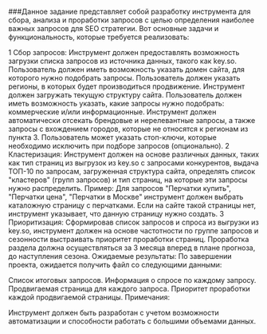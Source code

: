 ###Данное задание представляет собой разработку инструмента для сбора, анализа и проработки запросов с целью определения наиболее важных запросов для SEO стратегии. Вот основные задачи и функциональность, которые требуется реализовать:

1 Сбор запросов:
Инструмент должен предоставлять возможность загрузки списка запросов из источника данных, такого как key.so.
Пользователь должен иметь возможность указать домен сайта, для которого нужно подобрать запросы.
Пользователь должен указать регионы, в которых будет производиться продвижение.
Инструмент должен загружать текущую структуру сайта.
Пользователь должен иметь возможность указать, какие запросы нужно подобрать: коммерческие и/или информационные.
Инструмент должен автоматически отсекать брендовые и нерелевантные запросы, а также запросы с вхождением городов, которые не относятся к регионам из пункта 3.
Пользователь может указать стоп-ключи, которые необходимо исключить при подборе запросов (опционально).
2 Кластеризация:
Инструмент должен на основе различных данных, таких как тип страниц из выгрузок из key.so с запросами конкурентов, выдача ТОП-10 по запросам, загруженная структура сайта, определять список "кластеров" (групп запросов) и тип страниц, на которые эти запросы нужно распределить.
Пример: Для запросов "Перчатки купить", "Перчатки цена", "Перчатки в Москве" инструмент должен выбрать каталожную страницу с перчатками. Если на сайте такой страницы нет, инструмент указывает, что данную страницу нужно создать.
3 Приоритизация:
Сформировав список запросов и спроса из выгрузки из key.so, инструмент должен на основе частотности по группе запросов и сезонности выстраивать приоритет проработки страниц. Проработка раздела должна осуществляться за 3 месяца вперед в плане прогноза, до наступления сезона.
Ожидаемые результаты:
По завершении проекта, ожидается получить файл со следующими данными:

Список итоговых запросов.
Информация о спросе по каждому запросу.
Продвигаемая страница для каждого запроса.
Приоритет проработки каждой продвигаемой страницы.
Примечания:

Инструмент должен быть разработан с учетом возможности автоматизации и способности работать с большими объемами данных.
